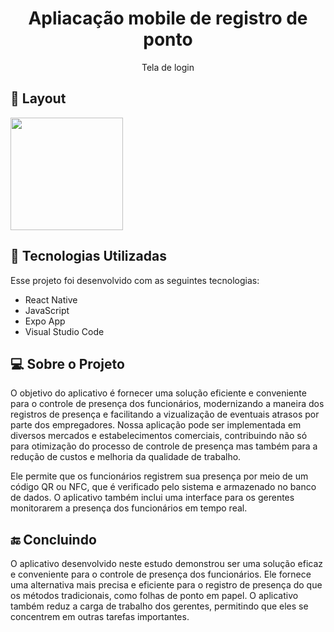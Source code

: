 <h1 align="center"> Apliacação mobile de registro de ponto </h1>
<p align="center"> Tela de login </p>

## 📱 Layout

<img  src="https://user-images.githubusercontent.com/113611515/232696690-c7ae4f7d-e9b1-4f22-aa81-7cc69a1b5de6.jpg" width="180">

## 🚀 Tecnologias Utilizadas

Esse projeto foi desenvolvido com as seguintes tecnologias:

- React Native
- JavaScript
- Expo App
- Visual Studio Code 

## 💻 Sobre o Projeto

<p>
O objetivo do aplicativo é fornecer uma solução eficiente e conveniente para o controle de presença dos funcionários, modernizando a maneira dos registros de presença e facilitando a vizualização de eventuais atrasos por parte dos empregadores. Nossa aplicação pode ser implementada em diversos mercados e estabelecimentos comerciais, contribuindo não só para otimização do processo de controle de presença mas também para a redução de custos e melhoria da qualidade de trabalho.
</p>
<p>
Ele permite que os funcionários registrem sua presença por meio de um código QR ou NFC, que é verificado pelo sistema e armazenado no banco de dados. O aplicativo também inclui uma interface para os gerentes monitorarem a presença dos funcionários em tempo real.
</p>

## 🔚 Concluindo

<p>
O aplicativo desenvolvido neste estudo demonstrou ser uma solução eficaz e conveniente para o controle de presença dos funcionários. Ele fornece uma alternativa mais precisa e eficiente para o registro de presença do que os métodos tradicionais, como folhas de ponto em papel. O aplicativo também reduz a carga de trabalho dos gerentes, permitindo que eles se concentrem em outras tarefas importantes.
</p>

 
